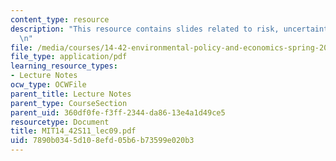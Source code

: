 ```yaml
---
content_type: resource
description: "This resource contains slides related to risk, uncertainty, and liability.\r\
  \n"
file: /media/courses/14-42-environmental-policy-and-economics-spring-2011/7890b0345d108efd05b6b73599e020b3_MIT14_42S11_lec09.pdf
file_type: application/pdf
learning_resource_types:
- Lecture Notes
ocw_type: OCWFile
parent_title: Lecture Notes
parent_type: CourseSection
parent_uid: 360df0fe-f3ff-2344-da86-13e4a1d49ce5
resourcetype: Document
title: MIT14_42S11_lec09.pdf
uid: 7890b034-5d10-8efd-05b6-b73599e020b3
---
```

